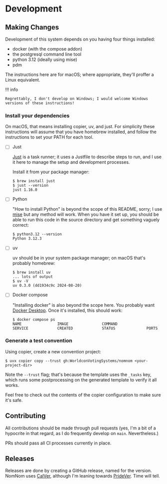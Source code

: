 # Development

## Making Changes

Development of this system depends on you having four things installed:

* docker (with the compose addon)
* the postgresql command line tool
* python 3.12 (ideally using mise)
* pdm

The instructions here are for macOS; where appropriate, they'll proffer a Linux equivalent.

!!! info

    Regrettably, I don't develop on Windows; I would welcome Windows versions of these instructions!

### Install your dependencies

On macOS, that means installing copier, uv, and just. For simplicity these
instructions will assume that you have homebrew installed, and follow the
instructions to set your PATH for each tool.

- [ ] Just

    [Just](https://just.systems/) is a task runner; it uses a Justfile to describe steps to run, and I
    use it here to manage the setup and development processes.

    Install it from your package manager:

    ```shellsession
    $ brew install just
    $ just --version
    just 1.16.0
    ```

- [ ] Python

    "How to install Python" is beyond the scope of this README, sorry; I use
    [mise](https://mise.jdx.dev/) but any method will work. When you have it set
    up, you should be able to run this code in the source directory and get
    something vaguely correct:

    ```shellsession
    $ python3.12 --version
    Python 3.12.3
    ```

- [ ] uv

    uv should be in your system package manager; on macOS that's probably homebrew:

    ```shellsession
    $ brew install uv
    ... lots of output
    $ uv -V
    uv 0.3.0 (dd1934c9c 2024-08-20)
    ```

- [ ] Docker compose

    "Installing docker" is also beyond the scope here. You probably want [Docker Desktop](https://www.docker.com/products/docker-desktop/). Once it's installed, this should work:

    ```shellsession
    $ docker compose ps
    NAME                IMAGE               COMMAND                  SERVICE             CREATED             STATUS              PORTS
    ```

### Generate a test convention

Using copier, create a new convention project:

```shellsession
$ uvx copier copy --trust gh:WorldconVotingSystems/nomnom <your-project-dir>
```

Note the `--trust` flag; that's because the template uses the `_tasks` key,
which runs some postprocessing on the generated template to verify it all works.

Feel free to check out the contents of the copier configuration to make sure
it's safe.

## Contributing

All contributions should be made through pull requests (yes, I'm a bit of a hypocrite in that regard, as I do frequently develop on `main`. Nevertheless.)

PRs should pass all CI processes currently in place.

## Releases

Releases are done by creating a GitHub release, named for the version. NomNom uses [CalVer](https://calver.org/), although I'm leaning towards [PrideVer](https://pridever.org/). Time will tell.
